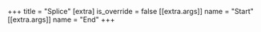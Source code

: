 +++
title = "Splice"
[extra]
is_override = false
[[extra.args]]
name = "Start"
[[extra.args]]
name = "End"
+++